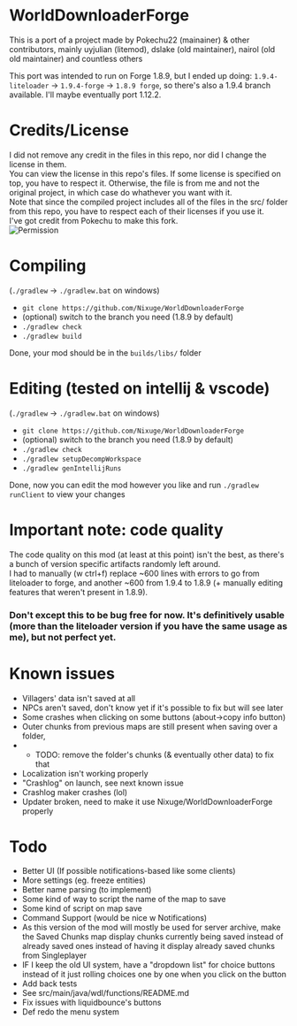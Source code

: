 # WorldDownloaderForge
This is a port of a project made by Pokechu22 (mainainer) & other contributors, mainly uyjulian (litemod), dslake (old maintainer), nairol (old old maintainer) and countless others

This port was intended to run on Forge 1.8.9, but I ended up doing:  `1.9.4-liteloader` -> `1.9.4-forge` -> `1.8.9 forge`, so there's also a 1.9.4 branch available.
I'll maybe eventually port 1.12.2.  

# Credits/License
I did not remove any credit in the files in this repo, nor did I change the license in them.  
You can view the license in this repo's files. If some license is specified on top, you have to respect it. Otherwise, the file is from me and not the original project, in which case do whathever you want with it.  
Note that since the compiled project includes all of the files in the src/ folder from this repo, you have to respect each of their licenses if you use it.  
I've got credit from Pokechu to make this fork.  
![Permission](https://user-images.githubusercontent.com/33488576/227806844-d7843197-e7bc-4699-aba1-8bc62803da31.png)

# Compiling
(`./gradlew` -> `./gradlew.bat` on windows)
- `git clone https://github.com/Nixuge/WorldDownloaderForge`
- (optional) switch to the branch you need (1.8.9 by default)
- `./gradlew check`
- `./gradlew build`

Done, your mod should be in the `builds/libs/` folder

# Editing (tested on intellij & vscode)
(`./gradlew` -> `./gradlew.bat` on windows)
- `git clone https://github.com/Nixuge/WorldDownloaderForge`
- (optional) switch to the branch you need (1.8.9 by default)
- `./gradlew check`
- `./gradlew setupDecompWorkspace`
- `./gradlew genIntellijRuns`

Done, now you can edit the mod however you like and run `./gradlew runClient` to view your changes

# Important note: code quality
The code quality on this mod (at least at this point) isn't the best, as there's a bunch of version specific artifacts randomly left around.  
I had to manually (w ctrl+f) replace ~600 lines with errors to go from liteloader to forge, and another ~600 from 1.9.4 to 1.8.9 (+ manually editing features that weren't present in 1.8.9).  
### Don't except this to be bug free for now. It's definitively usable (more than the liteloader version if you have the same usage as me), but not perfect yet.

# Known issues
- Villagers' data isn't saved at all
- NPCs aren't saved, don't know yet if it's possible to fix but will see later
- Some crashes when clicking on some buttons (about->copy info button)
- Outer chunks from previous maps are still present when saving over a folder,
- - TODO: remove the folder's chunks (& eventually other data) to fix that
- Localization isn't working properly
- "Crashlog" on launch, see next known issue
- Crashlog maker crashes (lol)
- Updater broken, need to make it use Nixuge/WorldDownloaderForge properly

# Todo
- Better UI (If possible notifications-based like some clients)
- More settings (eg. freeze entities)
- Better name parsing (to implement)
- Some kind of way to script the name of the map to save
- Some kind of script on map save
- Command Support (would be nice w Notifications)
- As this version of the mod will mostly be used for server archive, make the Saved Chunks map display chunks currently being saved instead of already saved ones instead of having it display already saved chunks from Singleplayer
- IF I keep the old UI system, have a "dropdown list" for choice buttons instead of it just rolling choices one by one when you click on the button
- Add back tests
- See src/main/java/wdl/functions/README.md
- Fix issues with liquidbounce's buttons
- Def redo the menu system
